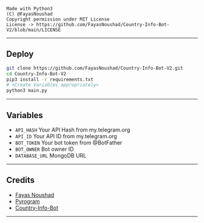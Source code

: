 ```
Made with Python3
(C) @FayasNoushad
Copyright permission under MIT License
License -> https://github.com/FayasNoushad/Country-Info-Bot-V2/blob/main/LICENSE
```

---

## Deploy

```sh
git clone https://github.com/FayasNoushad/Country-Info-Bot-V2.git
cd Country-Info-Bot-V2
pip3 install -r requirements.txt
# <Create Variables appropriately>
python3 main.py
```

---

## Variables

- `API_HASH` Your API Hash from my.telegram.org
- `API_ID` Your API ID from my.telegram.org
- `BOT_TOKEN` Your bot token from @BotFather
- `BOT_OWNER` Bot owner ID
- `DATABASE_URL` MongoDB URL

---

## Credits

- [Fayas Noushad](https://github.com/FayasNoushad)
- [Pyrogram](https://github.com/pyrogram/pyrogram)
- [Country-Info-Bot](https://github.com/FayasNoushad/Country-Info-Bot)

---
